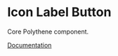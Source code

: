 # Icon Label Button

Core Polythene component.

[Documentation](https://github.com/ArthurClemens/polythene/tree/master/docs/components/ìcon-label-button.md)
